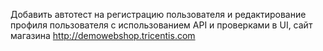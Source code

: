 Добавить автотест на регистрацию пользователя и редактирование профиля пользователя c использованием API и проверками в UI, сайт магазина http://demowebshop.tricentis.com